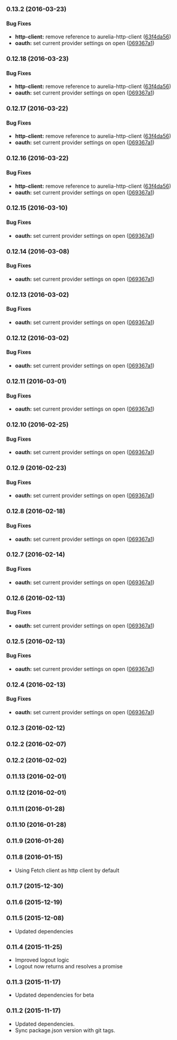 ### 0.13.2 (2016-03-23)


#### Bug Fixes

* **http-client:** remove reference to aurelia-http-client ([63f4da56](git+https://github.com/paulvanbladel/aurelia-auth.git/commit/63f4da565b723dcac463776b21ac35e8beaafdbf))
* **oauth:** set current provider settings on open ([069367a1](git+https://github.com/paulvanbladel/aurelia-auth.git/commit/069367a1d1f5cb7aa055aca541480a7495bd2495))


### 0.12.18 (2016-03-23)


#### Bug Fixes

* **http-client:** remove reference to aurelia-http-client ([63f4da56](git+https://github.com/paulvanbladel/aurelia-auth.git/commit/63f4da565b723dcac463776b21ac35e8beaafdbf))
* **oauth:** set current provider settings on open ([069367a1](git+https://github.com/paulvanbladel/aurelia-auth.git/commit/069367a1d1f5cb7aa055aca541480a7495bd2495))


### 0.12.17 (2016-03-22)


#### Bug Fixes

* **http-client:** remove reference to aurelia-http-client ([63f4da56](git+https://github.com/paulvanbladel/aurelia-auth.git/commit/63f4da565b723dcac463776b21ac35e8beaafdbf))
* **oauth:** set current provider settings on open ([069367a1](git+https://github.com/paulvanbladel/aurelia-auth.git/commit/069367a1d1f5cb7aa055aca541480a7495bd2495))


### 0.12.16 (2016-03-22)


#### Bug Fixes

* **http-client:** remove reference to aurelia-http-client ([63f4da56](git+https://github.com/paulvanbladel/aurelia-auth.git/commit/63f4da565b723dcac463776b21ac35e8beaafdbf))
* **oauth:** set current provider settings on open ([069367a1](git+https://github.com/paulvanbladel/aurelia-auth.git/commit/069367a1d1f5cb7aa055aca541480a7495bd2495))


### 0.12.15 (2016-03-10)


#### Bug Fixes

* **oauth:** set current provider settings on open ([069367a1](git+https://github.com/paulvanbladel/aurelia-auth.git/commit/069367a1d1f5cb7aa055aca541480a7495bd2495))


### 0.12.14 (2016-03-08)


#### Bug Fixes

* **oauth:** set current provider settings on open ([069367a1](git+https://github.com/paulvanbladel/aurelia-auth.git/commit/069367a1d1f5cb7aa055aca541480a7495bd2495))


### 0.12.13 (2016-03-02)


#### Bug Fixes

* **oauth:** set current provider settings on open ([069367a1](git+https://github.com/paulvanbladel/aurelia-auth.git/commit/069367a1d1f5cb7aa055aca541480a7495bd2495))


### 0.12.12 (2016-03-02)


#### Bug Fixes

* **oauth:** set current provider settings on open ([069367a1](git+https://github.com/paulvanbladel/aurelia-auth.git/commit/069367a1d1f5cb7aa055aca541480a7495bd2495))


### 0.12.11 (2016-03-01)


#### Bug Fixes

* **oauth:** set current provider settings on open ([069367a1](git+https://github.com/paulvanbladel/aurelia-auth.git/commit/069367a1d1f5cb7aa055aca541480a7495bd2495))


### 0.12.10 (2016-02-25)


#### Bug Fixes

* **oauth:** set current provider settings on open ([069367a1](git+https://github.com/paulvanbladel/aurelia-auth.git/commit/069367a1d1f5cb7aa055aca541480a7495bd2495))


### 0.12.9 (2016-02-23)


#### Bug Fixes

* **oauth:** set current provider settings on open ([069367a1](git+https://github.com/paulvanbladel/aurelia-auth.git/commit/069367a1d1f5cb7aa055aca541480a7495bd2495))


### 0.12.8 (2016-02-18)


#### Bug Fixes

* **oauth:** set current provider settings on open ([069367a1](git+https://github.com/paulvanbladel/aurelia-auth.git/commit/069367a1d1f5cb7aa055aca541480a7495bd2495))


### 0.12.7 (2016-02-14)


#### Bug Fixes

* **oauth:** set current provider settings on open ([069367a1](git+https://github.com/paulvanbladel/aurelia-auth.git/commit/069367a1d1f5cb7aa055aca541480a7495bd2495))


### 0.12.6 (2016-02-13)


#### Bug Fixes

* **oauth:** set current provider settings on open ([069367a1](git+https://github.com/paulvanbladel/aurelia-auth.git/commit/069367a1d1f5cb7aa055aca541480a7495bd2495))


### 0.12.5 (2016-02-13)


#### Bug Fixes

* **oauth:** set current provider settings on open ([069367a1](git+https://github.com/paulvanbladel/aurelia-auth.git/commit/069367a1d1f5cb7aa055aca541480a7495bd2495))


### 0.12.4 (2016-02-13)


#### Bug Fixes

* **oauth:** set current provider settings on open ([069367a1](git+https://github.com/paulvanbladel/aurelia-auth.git/commit/069367a1d1f5cb7aa055aca541480a7495bd2495))


### 0.12.3 (2016-02-12)


### 0.12.2 (2016-02-07)


### 0.12.2 (2016-02-02)


### 0.11.13 (2016-02-01)


### 0.11.12 (2016-02-01)


### 0.11.11 (2016-01-28)


### 0.11.10 (2016-01-28)


### 0.11.9 (2016-01-26)


### 0.11.8 (2016-01-15)
* Using Fetch client as http client by default

### 0.11.7 (2015-12-30)


### 0.11.6 (2015-12-19)


### 0.11.5 (2015-12-08)
* Updated dependencies

### 0.11.4 (2015-11-25)
* Improved logout logic
* Logout now returns and resolves a promise

### 0.11.3 (2015-11-17)
* Updated dependencies for beta

### 0.11.2 (2015-11-17)
* Updated dependencies.
* Sync package.json version with git tags.
